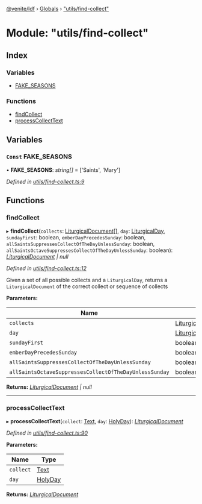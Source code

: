 [@venite/ldf](../README.md) › [Globals](../globals.md) › ["utils/find-collect"](_utils_find_collect_.md)

# Module: "utils/find-collect"

## Index

### Variables

* [FAKE_SEASONS](_utils_find_collect_.md#const-fake_seasons)

### Functions

* [findCollect](_utils_find_collect_.md#findcollect)
* [processCollectText](_utils_find_collect_.md#processcollecttext)

## Variables

### `Const` FAKE_SEASONS

• **FAKE_SEASONS**: *string[]* = ['Saints', 'Mary']

*Defined in [utils/find-collect.ts:9](https://github.com/gbj/venite/blob/56b688a/ldf/src/utils/find-collect.ts#L9)*

## Functions

###  findCollect

▸ **findCollect**(`collects`: [LiturgicalDocument](../classes/_liturgical_document_.liturgicaldocument.md)[], `day`: [LiturgicalDay](../classes/_calendar_liturgical_day_.liturgicalday.md), `sundayFirst`: boolean, `emberDayPrecedesSunday`: boolean, `allSaintsSuppressesCollectOfTheDayUnlessSunday`: boolean, `allSaintsOctaveSuppressesCollectOfTheDayUnlessSunday`: boolean): *[LiturgicalDocument](../classes/_liturgical_document_.liturgicaldocument.md) | null*

*Defined in [utils/find-collect.ts:12](https://github.com/gbj/venite/blob/56b688a/ldf/src/utils/find-collect.ts#L12)*

Given a set of all possible collects and a `LiturgicalDay`, returns a `LiturgicalDocument` of the correct collect or sequence of collects

**Parameters:**

Name | Type | Default |
------ | ------ | ------ |
`collects` | [LiturgicalDocument](../classes/_liturgical_document_.liturgicaldocument.md)[] | - |
`day` | [LiturgicalDay](../classes/_calendar_liturgical_day_.liturgicalday.md) | - |
`sundayFirst` | boolean | true |
`emberDayPrecedesSunday` | boolean | false |
`allSaintsSuppressesCollectOfTheDayUnlessSunday` | boolean | false |
`allSaintsOctaveSuppressesCollectOfTheDayUnlessSunday` | boolean | false |

**Returns:** *[LiturgicalDocument](../classes/_liturgical_document_.liturgicaldocument.md) | null*

___

###  processCollectText

▸ **processCollectText**(`collect`: [Text](../classes/_text_.text.md), `day`: [HolyDay](../classes/_calendar_holy_day_.holyday.md)): *[LiturgicalDocument](../classes/_liturgical_document_.liturgicaldocument.md)*

*Defined in [utils/find-collect.ts:90](https://github.com/gbj/venite/blob/56b688a/ldf/src/utils/find-collect.ts#L90)*

**Parameters:**

Name | Type |
------ | ------ |
`collect` | [Text](../classes/_text_.text.md) |
`day` | [HolyDay](../classes/_calendar_holy_day_.holyday.md) |

**Returns:** *[LiturgicalDocument](../classes/_liturgical_document_.liturgicaldocument.md)*

